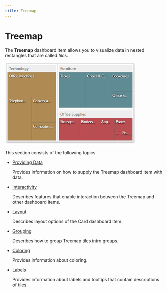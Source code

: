 ```yaml
---
title: Treemap
---
```

# Treemap
The **Treemap** dashboard item allows you to visualize data in nested rectangles that are called _tiles_.

![wdd-treemap-grouped](../../../images/img125970.png)

This section consists of the following topics.
* [Providing Data](treemap/providing-data.md)
	
	Provides information on how to supply the Treemap dashboard item with data.
* [Interactivity](treemap/interactivity.md)
	
	Describes features that enable interaction between the Treemap and other dashboard items.
* [Layout](treemap/layout.md)
	
	Describes layout options of the Card dashboard item.
* [Grouping](treemap/grouping.md)
	
	Describes how to group Treemap tiles intro groups.
* [Coloring](treemap/coloring.md)
	
	Provides information about coloring.
* [Labels](treemap/labels.md)
	
	Provides information about labels and tooltips that contain descriptions of tiles.